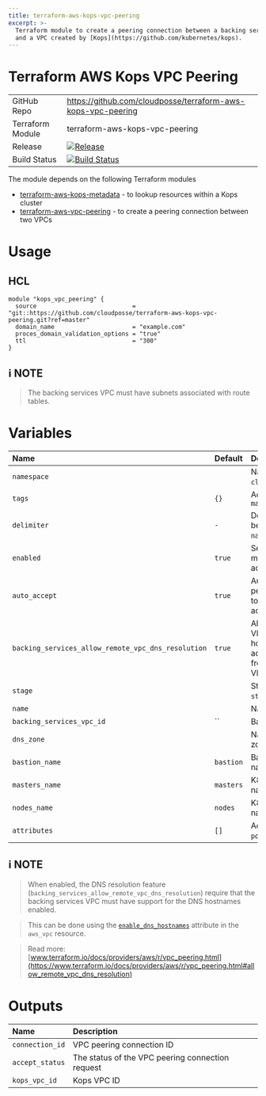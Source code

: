 ```yaml
---
title: terraform-aws-kops-vpc-peering
excerpt: >-
  Terraform module to create a peering connection between a backing services VPC
  and a VPC created by [Kops](https://github.com/kubernetes/kops).
---
```


# Terraform AWS Kops VPC Peering

|                  |                                                                                                                                                                          |
|:-----------------|:-------------------------------------------------------------------------------------------------------------------------------------------------------------------------|
| GitHub Repo      | <https://github.com/cloudposse/terraform-aws-kops-vpc-peering>                                                                                                           |
| Terraform Module | terraform-aws-kops-vpc-peering                                                                                                                                           |
| Release          | [![Release](https://img.shields.io/github/release/cloudposse/terraform-aws-kops-vpc-peering.svg)](https://github.com/cloudposse/terraform-aws-kops-vpc-peering/releases) |
| Build Status     | [![Build Status](https://travis-ci.org/cloudposse/terraform-aws-kops-vpc-peering.svg?branch=master)](https://travis-ci.org/cloudposse/terraform-aws-kops-vpc-peering)    |

The module depends on the following Terraform modules

- [terraform-aws-kops-metadata](doc:terraform-aws-kops-metadata) - to lookup resources within a Kops cluster
- [terraform-aws-vpc-peering](doc:terraform-aws-vpc-peering) - to create a peering connection between two VPCs

# Usage

## HCL

```hcl
module "kops_vpc_peering" {
  source                           = "git::https://github.com/cloudposse/terraform-aws-kops-vpc-peering.git?ref=master"
  domain_name                      = "example.com"
  proces_domain_validation_options = "true"
  ttl                              = "300"
}
```

## :information_source: NOTE

> The backing services VPC must have subnets associated with route tables.

# Variables

| Name                                               | Default   | Description                                                                                                                          | Required |
|:---------------------------------------------------|:----------|:-------------------------------------------------------------------------------------------------------------------------------------|:---------|
| `namespace`                                        |           | Namespace (_e.g._ `cp` or `cloudposse`)                                                                                              | Yes      |
| `tags`                                             | `{}`      | Additional tags (_e.g._ `map("BusinessUnit","XYZ")`                                                                                  | No       |
| `delimiter`                                        | `-`       | Delimiter to be used between `namespace`, `stage`, `name`, and `attributes`                                                          | No       |
| `enabled`                                          | `true`    | Set to `false` to prevent the module from creating or accessing any resources                                                        | No       |
| `auto_accept`                                      | `true`    | Automatically accept the peering (both VPCs need to be in the same AWS account)                                                      | No       |
| `backing_services_allow_remote_vpc_dns_resolution` | `true`    | Allow the backing services VPC to resolve public DNS hostnames to private IP addresses when queried from instances in the `Kops` VPC | No       |
| `stage`                                            |           | Stage (_e.g._ `prod`, `dev`, `staging`)                                                                                              | Yes      |
| `name`                                             |           | Name (_e.g._ `app` or `cluster`)                                                                                                     | Yes      |
| `backing_services_vpc_id`                          | ``        | Backing services VPC ID                                                                                                              | Yes      |
| `dns_zone`                                         |           | Name of the Kops DNS zone                                                                                                            | Yes      |
| `bastion_name`                                     | `bastion` | Bastion server subdomain name in the `Kops` DNS zone                                                                                 | Yes      |
| `masters_name`                                     | `masters` | K8s masters subdomain name in the `Kops` DNS zone                                                                                    | Yes      |
| `nodes_name`                                       | `nodes`   | K8s nodes subdomain name in the `Kops` DNS zone                                                                                      | Yes      |
| `attributes`                                       | `[]`      | Additional attributes (_e.g._ `policy` or `role`)                                                                                    | No       |

## :information_source: NOTE

> When enabled, the DNS resolution feature (`backing_services_allow_remote_vpc_dns_resolution`) require that the backing services VPC must have support for the DNS hostnames enabled.

> This can be done using the [`enable_dns_hostnames`](https://www.terraform.io/docs/providers/aws/r/vpc.html#enable_dns_hostnames) attribute in the `aws_vpc` resource.

> Read more: [www.terraform.io/docs/providers/aws/r/vpc_peering.html](https://www.terraform.io/docs/providers/aws/r/vpc_peering.html#allow_remote_vpc_dns_resolution)

# Outputs

| Name            | Description                                      |
|:----------------|:-------------------------------------------------|
| `connection_id` | VPC peering connection ID                        |
| `accept_status` | The status of the VPC peering connection request |
| `kops_vpc_id`   | Kops VPC ID                                      |
